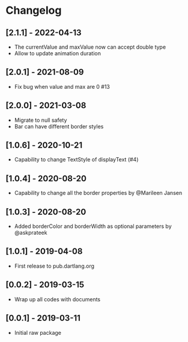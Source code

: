 # Changelog

## [2.1.1] - 2022-04-13

* The currentValue and maxValue now can accept double type
* Allow to update animation duration

## [2.0.1] - 2021-08-09

* Fix bug when value and max are 0 #13

## [2.0.0] - 2021-03-08

* Migrate to null safety
* Bar can have different border styles

## [1.0.6] - 2020-10-21

* Capability to change TextStyle of displayText (#4)

## [1.0.4] - 2020-08-20

* Capability to change all the border properties by @Marileen Jansen

## [1.0.3] - 2020-08-20

* Added borderColor and borderWidth as optional parameters by @askprateek

## [1.0.1] - 2019-04-08

* First release to pub.dartlang.org

## [0.0.2] - 2019-03-15

* Wrap up all codes with documents

## [0.0.1] - 2019-03-11

* Initial raw package
